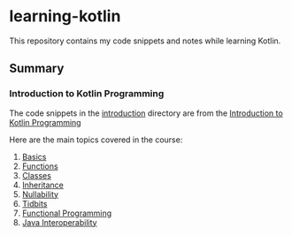 # learning-kotlin

This repository contains my code snippets and notes while learning Kotlin.

## Summary

### Introduction to Kotlin Programming

The code snippets in the [introduction](./src/main/kotlin/introduction)
directory are from
the [Introduction to Kotlin Programming](https://learning.oreilly.com/videos/introduction-to-kotlin/9781491964125/)

Here are the main topics covered in the course:
1. [Basics](./src/main/kotlin/introduction/basics)
2. [Functions](./src/main/kotlin/introduction/functions)
3. [Classes](./src/main/kotlin/introduction/classes)
4. [Inheritance](./src/main/kotlin/introduction/inheritance)
5. [Nullability](./src/main/kotlin/introduction/nullability)
6. [Tidbits](./src/main/kotlin/introduction/tidbits)
7. [Functional Programming](./src/main/kotlin/introduction/fp)
8. [Java Interoperability](./src/main/kotlin/introduction/interoperability)
